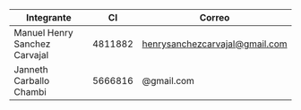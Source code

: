 | Integrante | CI | Correo |
|-|-|-|
|Manuel Henry Sanchez Carvajal|4811882|henrysanchezcarvajal@gmail.com|
|Janneth Carballo Chambi|5666816|@gmail.com|